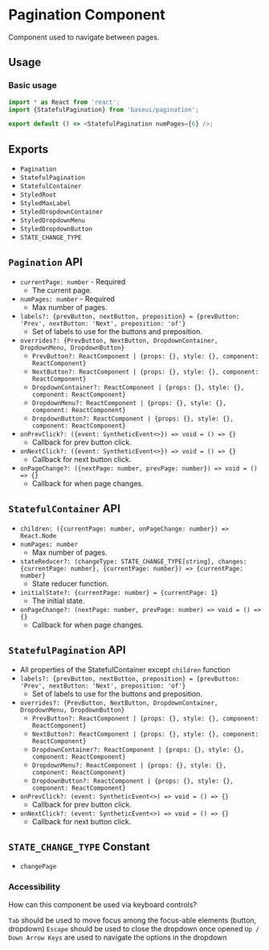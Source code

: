 # Pagination Component

Component used to navigate between pages.

## Usage

### Basic usage

```javascript
import * as React from 'react';
import {StatefulPagination} from 'baseui/pagination';

export default () => <StatefulPagination numPages={6} />;
```

## Exports

* `Pagination`
* `StatefulPagination`
* `StatefulContainer`
* `StyledRoot`
* `StyledMaxLabel`
* `StyledDropdownContainer`
* `StyledDropdownMenu`
* `StyledDropdownButton`
* `STATE_CHANGE_TYPE`

## `Pagination` API

* `currentPage: number` - Required
  * The current page.
* `numPages: number` - Required
  * Max number of pages.
* `labels?: {prevButton, nextButton, preposition} = {prevButton: 'Prev', nextButton: 'Next', preposition: 'of'}`
  * Set of labels to use for the buttons and preposition.
* `overrides?: {PrevButton, NextButton, DropdownContainer, DropdownMenu, DropdownButton}`
  * `PrevButton?: ReactComponent | {props: {}, style: {}, component: ReactComponent}`
  * `NextButton?: ReactComponent | {props: {}, style: {}, component: ReactComponent}`
  * `DropdownContainer?: ReactComponent | {props: {}, style: {}, component: ReactComponent}`
  * `DropdownMenu?: ReactComponent | {props: {}, style: {}, component: ReactComponent}`
  * `DropdownButton?: ReactComponent | {props: {}, style: {}, component: ReactComponent}`
* `onPrevClick?: ({event: SyntheticEvent<>}) => void = () => {}`
  * Callback for prev button click.
* `onNextClick?: ({event: SyntheticEvent<>}) => void = () => {}`
  * Callback for next button click.
* `onPageChange?: ({nextPage: number, prevPage: number}) => void = () => {}`
  * Callback for when page changes.

## `StatefulContainer` API

* `children: ({currentPage: number, onPageChange: number}) => React.Node`
* `numPages: number`
  * Max number of pages.
* `stateReducer?: (changeType: STATE_CHANGE_TYPE[string], changes: {currentPage: number}, {currentPage: number}) => {currentPage: number}`
  * State reducer function.
* `initialState?: {currentPage: number} = {currentPage: 1}`
  * The initial state.
* `onPageChange?: (nextPage: number, prevPage: number) => void = () => {}`
  * Callback for when page changes.

## `StatefulPagination` API

* All properties of the StatefulContainer except `children` function
* `labels?: {prevButton, nextButton, preposition} = {prevButton: 'Prev', nextButton: 'Next', preposition: 'of'}`
  * Set of labels to use for the buttons and preposition.
* `overrides?: {PrevButton, NextButton, DropdownContainer, DropdownMenu, DropdownButton}`
  * `PrevButton?: ReactComponent | {props: {}, style: {}, component: ReactComponent}`
  * `NextButton?: ReactComponent | {props: {}, style: {}, component: ReactComponent}`
  * `DropdownContainer?: ReactComponent | {props: {}, style: {}, component: ReactComponent}`
  * `DropdownMenu?: ReactComponent | {props: {}, style: {}, component: ReactComponent}`
  * `DropdownButton?: ReactComponent | {props: {}, style: {}, component: ReactComponent}`
* `onPrevClick?: (event: SyntheticEvent<>) => void = () => {}`
  * Callback for prev button click.
* `onNextClick?: (event: SyntheticEvent<>) => void = () => {}`
  * Callback for next button click.

## `STATE_CHANGE_TYPE` Constant

* `changePage`

### Accessibility

How can this component be used via keyboard controls?

`Tab` should be used to move focus among the focus-able elements (button, dropdown)
`Escape` should be used to close the dropdown once opened
`Up / Down Arrow Keys` are used to navigate the options in the dropdown
